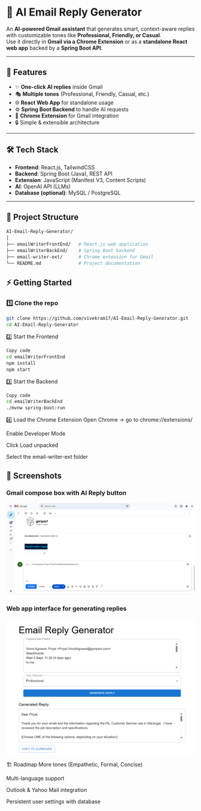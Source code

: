 # 📧 AI Email Reply Generator

An **AI-powered Gmail assistant** that generates smart, context-aware replies with customizable tones like **Professional, Friendly, or Casual**.  
Use it directly in **Gmail via a Chrome Extension** or as a **standalone React web app** backed by a **Spring Boot API**.

---

## 🚀 Features

- ✨ **One-click AI replies** inside Gmail
- 🎭 **Multiple tones** (Professional, Friendly, Casual, etc.)
- 🌐 **React Web App** for standalone usage
- ⚙️ **Spring Boot Backend** to handle AI requests
- 🧩 **Chrome Extension** for Gmail integration
- 🔒 Simple & extensible architecture

---

## 🛠️ Tech Stack

- **Frontend**: React.js, TailwindCSS  
- **Backend**: Spring Boot (Java), REST API  
- **Extension**: JavaScript (Manifest V3, Content Scripts)  
- **AI**: OpenAI API (LLMs)  
- **Database (optional)**: MySQL / PostgreSQL  

---

## 📂 Project Structure

```bash
AI-Email-Reply-Generator/
│
├── emailWriterFrontEnd/   # React.js web application
├── emailWriterBackEnd/    # Spring Boot backend
├── email-writer-ext/      # Chrome extension for Gmail
└── README.md              # Project documentation
```

## ⚡ Getting Started

### 1️⃣ Clone the repo
```bash
git clone https://github.com/vivekram17/AI-Email-Reply-Generator.git
cd AI-Email-Reply-Generator
```
2️⃣ Start the Frontend
```bash
Copy code
cd emailWriterFrontEnd
npm install
npm start
```
3️⃣ Start the Backend
```bash
Copy code
cd emailWriterBackEnd
./mvnw spring-boot:run
```
4️⃣ Load the Chrome Extension
Open Chrome → go to chrome://extensions/

Enable Developer Mode

Click Load unpacked

Select the email-writer-ext folder

## 📸 Screenshots 

### Gmail compose box with AI Reply button
![AI Reply in Gmail](ScreenShots/Gmail-Ai-Reply.png)

### Web app interface for generating replies
![Web App UI](ScreenShots/WebApp.png)

🏗️ Roadmap
 More tones (Empathetic, Formal, Concise)

 Multi-language support

 Outlook & Yahoo Mail integration

 Persistent user settings with database
